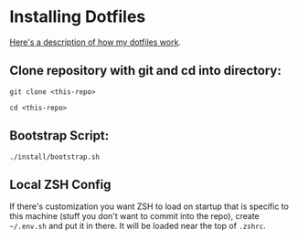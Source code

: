 # Installing Dotfiles

[Here's a description of how my dotfiles work](https://shaky.sh/simple-dotfiles/).

## Clone repository with git and cd into directory:
```
git clone <this-repo>
```
```
cd <this-repo>
```
## Bootstrap Script:
```
./install/bootstrap.sh
```

## Local ZSH Config

If there's customization you want ZSH to load on startup that is specific to 
this machine (stuff you don't want to commit into the repo), create `~/.env.sh`
and put it in there. It will be loaded near the top of `.zshrc`.
